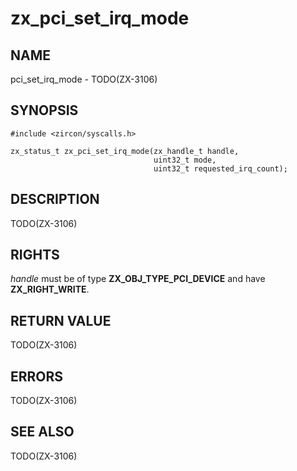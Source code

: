 # zx_pci_set_irq_mode

## NAME

<!-- Updated by update-docs-from-abigen, do not edit. -->

pci_set_irq_mode - TODO(ZX-3106)

## SYNOPSIS

<!-- Updated by update-docs-from-abigen, do not edit. -->

```
#include <zircon/syscalls.h>

zx_status_t zx_pci_set_irq_mode(zx_handle_t handle,
                                uint32_t mode,
                                uint32_t requested_irq_count);
```

## DESCRIPTION

TODO(ZX-3106)

## RIGHTS

<!-- Updated by update-docs-from-abigen, do not edit. -->

*handle* must be of type **ZX_OBJ_TYPE_PCI_DEVICE** and have **ZX_RIGHT_WRITE**.

## RETURN VALUE

TODO(ZX-3106)

## ERRORS

TODO(ZX-3106)

## SEE ALSO


TODO(ZX-3106)

